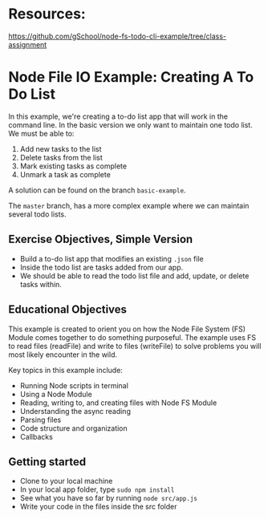 # Resources:
https://github.com/gSchool/node-fs-todo-cli-example/tree/class-assignment

# Node File IO Example: Creating A To Do List

In this example, we're creating a to-do list app that will work in the command line. In the basic version we only want to maintain one todo list. We must be able to:

1. Add new tasks to the list
2. Delete tasks from the list
3. Mark existing tasks as complete
4. Unmark a task as complete

A solution can be found on the branch `basic-example`.

The `master` branch, has a more complex example where we can maintain several todo lists.

## Exercise Objectives, Simple Version

- Build a to-do list app that modifies an existing `.json` file
- Inside the todo list are tasks added from our app.
- We should be able to read the todo list file and add, update, or delete tasks within.

## Educational Objectives

This example is created to orient you on how the Node File System (FS) Module comes together to do something purposeful.  The example uses FS to read files (readFile) and write to files (writeFile) to solve problems you will most likely encounter in the wild.  

Key topics in this example include:

- Running Node scripts in terminal
- Using a Node Module
- Reading, writing to, and creating files with Node FS Module
- Understanding the async reading
- Parsing files
- Code structure and organization
- Callbacks


## Getting started

- Clone to your local machine
- In your local app folder, type `sudo npm install`
- See what you have so far by running `node src/app.js`
- Write your code in the files inside the src folder
